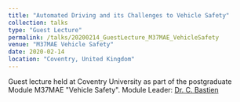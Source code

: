 ```yaml
---
title: "Automated Driving and its Challenges to Vehicle Safety"
collection: talks
type: "Guest Lecture"
permalink: /talks/20200214_GuestLecture_M37MAE_VehicleSafety
venue: "M37MAE Vehicle Safety"
date: 2020-02-14
location: "Coventry, United Kingdom"
---
```


Guest lecture held at Coventry University as part of the postgraduate Module M37MAE "Vehicle Safety". Module Leader: [Dr. C. Bastien](mailto:aa3425@coventry.ac.uk)
